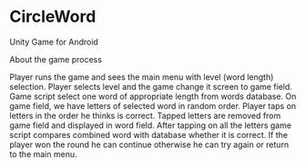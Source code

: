 # CircleWord
Unity Game for Android 

About the game process

Player runs the game and sees the main menu with level (word length) selection.
Player selects level and the game change it screen to game field.
Game script select one word of appropriate length from words database.
On game field, we have letters of selected word in random order.
Player taps on letters in the order he thinks is correct.
Tapped letters are removed from game field and displayed in word field.
After tapping on all the letters game script compares combined word with database whether it is correct.
If the player won the round he can continue otherwise he can try again or return to the main menu.
